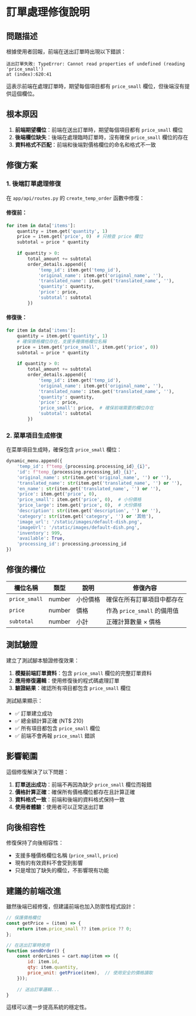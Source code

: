 # 訂單處理修復說明

## 問題描述

根據使用者回報，前端在送出訂單時出現以下錯誤：
```
送出訂單失敗: TypeError: Cannot read properties of undefined (reading 'price_small')
at (index):620:41
```

這表示前端在處理訂單時，期望每個項目都有 `price_small` 欄位，但後端沒有提供這個欄位。

## 根本原因

1. **前端期望欄位**：前端在送出訂單時，期望每個項目都有 `price_small` 欄位
2. **後端欄位缺失**：後端在處理臨時訂單時，沒有確保 `price_small` 欄位的存在
3. **資料格式不匹配**：前端和後端對價格欄位的命名和格式不一致

## 修復方案

### 1. 後端訂單處理修復

在 `app/api/routes.py` 的 `create_temp_order` 函數中修復：

#### 修復前：
```python
for item in data['items']:
    quantity = item.get('quantity', 1)
    price = item.get('price', 0)  # 只檢查 price 欄位
    subtotal = price * quantity
    
    if quantity > 0:
        total_amount += subtotal
        order_details.append({
            'temp_id': item.get('temp_id'),
            'original_name': item.get('original_name', ''),
            'translated_name': item.get('translated_name', ''),
            'quantity': quantity,
            'price': price,
            'subtotal': subtotal
        })
```

#### 修復後：
```python
for item in data['items']:
    quantity = item.get('quantity', 1)
    # 確保價格欄位存在，支援多種價格欄位名稱
    price = item.get('price_small', item.get('price', 0))
    subtotal = price * quantity
    
    if quantity > 0:
        total_amount += subtotal
        order_details.append({
            'temp_id': item.get('temp_id'),
            'original_name': item.get('original_name', ''),
            'translated_name': item.get('translated_name', ''),
            'quantity': quantity,
            'price': price,
            'price_small': price,  # 確保前端需要的欄位存在
            'subtotal': subtotal
        })
```

### 2. 菜單項目生成修復

在菜單項目生成時，確保包含 `price_small` 欄位：

```python
dynamic_menu.append({
    'temp_id': f"temp_{processing.processing_id}_{i}",
    'id': f"temp_{processing.processing_id}_{i}",
    'original_name': str(item.get('original_name', '') or ''),
    'translated_name': str(item.get('translated_name', '') or ''),
    'en_name': str(item.get('translated_name', '') or ''),
    'price': item.get('price', 0),
    'price_small': item.get('price', 0),  # 小份價格
    'price_large': item.get('price', 0),  # 大份價格
    'description': str(item.get('description', '') or ''),
    'category': str(item.get('category', '') or '其他'),
    'image_url': '/static/images/default-dish.png',
    'imageUrl': '/static/images/default-dish.png',
    'inventory': 999,
    'available': True,
    'processing_id': processing.processing_id
})
```

## 修復的欄位

| 欄位名稱 | 類型 | 說明 | 修復內容 |
|---------|------|------|----------|
| `price_small` | number | 小份價格 | 確保在所有訂單項目中都存在 |
| `price` | number | 價格 | 作為 `price_small` 的備用值 |
| `subtotal` | number | 小計 | 正確計算數量 × 價格 |

## 測試驗證

建立了測試腳本驗證修復效果：

1. **模擬前端訂單資料**：包含 `price_small` 欄位的完整訂單資料
2. **應用修復邏輯**：使用修復後的程式碼處理訂單
3. **驗證結果**：確認所有項目都包含 `price_small` 欄位

測試結果顯示：
- ✅ 訂單建立成功
- ✅ 總金額計算正確 (NT$ 210)
- ✅ 所有項目都包含 `price_small` 欄位
- ✅ 前端不會再報 `price_small` 錯誤

## 影響範圍

這個修復解決了以下問題：

1. **訂單送出成功**：前端不再因為缺少 `price_small` 欄位而報錯
2. **價格計算正確**：確保所有價格欄位都存在且計算正確
3. **資料格式一致**：前端和後端的資料格式保持一致
4. **使用者體驗**：使用者可以正常送出訂單

## 向後相容性

修復保持了向後相容性：
- 支援多種價格欄位名稱 (`price_small`, `price`)
- 現有的有效資料不會受到影響
- 只是增加了缺失的欄位，不影響現有功能

## 建議的前端改進

雖然後端已經修復，但建議前端也加入防禦性程式設計：

```javascript
// 保護價格欄位
const getPrice = (item) => {
    return item.price_small ?? item.price ?? 0;
};

// 在送出訂單時使用
function sendOrder() {
    const orderLines = cart.map(item => ({
        id: item.id,
        qty: item.quantity,
        price_unit: getPrice(item),  // 使用安全的價格讀取
    }));
    
    // 送出訂單邏輯...
}
```

這樣可以進一步提高系統的穩定性。 